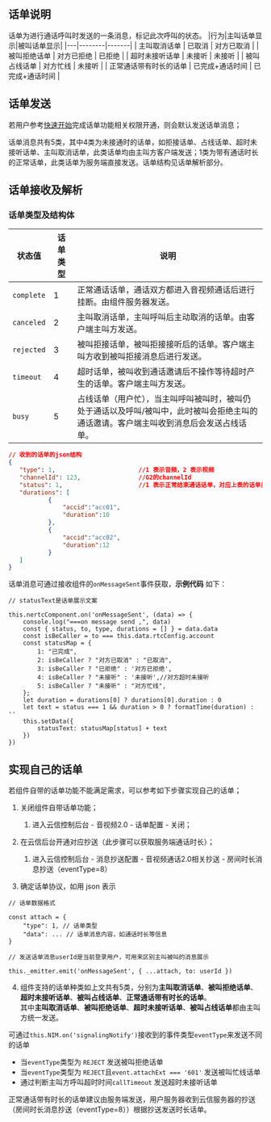 ## 话单说明

话单为进行通话呼叫时发送的一条消息，标记此次呼叫的状态。
|行为|主叫话单显示|被叫话单显示|
|---|--------|-------|
| 主叫取消话单 | 已取消 | 对方已取消 |
| 被叫拒绝话单 | 对方已拒绝 | 已拒绝 |
| 超时未接听话单 | 未接听 | 未接听 |
| 被叫占线话单 | 对方忙线 | 未接听 |
| 正常通话带有时长的话单 | 已完成+通话时间 | 已完成+通话时间 |

## 话单发送

若用户参考[快速开始](../../../快速开始/跑通示例项目_小程序.md)完成话单功能相关权限开通，则会默认发送话单消息；

话单消息共有5类，其中4类为未接通时的话单，如拒接话单、占线话单、超时未接听话单、主叫取消话单，此类话单均由主叫方客户端发送；1类为带有通话时长的正常话单，此类话单为服务端直接发送。话单结构见话单解析部分。


## 话单接收及解析

### 话单类型及结构体

| 状态值                                    | 话单类型 | 说明                                                         |
| --------------------------------------- | -------- | ------------------------------------------------------------ |
| `complete` | 1        | 正常通话话单，通话双方都进入音视频通话后进行挂断。由组件服务器发送。 |
| `canceled` | 2        | 主叫取消话单，主叫呼叫后主动取消的话单。由客户端主叫方发送。 |
| `rejected` | 3        | 被叫拒接话单，被叫拒接接听后的话单。客户端主叫方收到被叫拒接消息后进行发送。 |
| `timeout`  | 4        | 超时话单，被叫收到通话邀请后不操作等待超时产生的话单。客户端主叫方发送。 |
| `busy`     | 5        | 占线话单（用户忙），当主叫呼叫被叫时，被叫仍处于通话以及呼叫/被叫中，此时被叫会拒绝主叫的通话邀请。客户端主叫收到消息后会发送占线话单。 |

```json
// 收到的话单的json结构
{
   "type": 1,                       //1 表示音频，2 表示视频
   "channelId": 123,                //G2的channelId
   "status": 1,                     //1 表示正常结束通话话单，对应上表的话单类型
   "durations": [
           {
               "accid":"acc01",
               "duration":10
           },
           {
               "accid":"acc02",
               "duration":12
           }
   ]
}
```
话单消息可通过接收组件的`onMessageSent`事件获取，**示例代码** 如下：

```
// statusText是话单展示文案

this.nertcComponent.on('onMessageSent', (data) => {
	console.log("===on message send ,", data)
	const { status, to, type, durations = [] } = data.data
	const isBeCaller = to === this.data.rtcConfig.account
	const statusMap = {
		1: "已完成",
		2: isBeCaller ? "对方已取消" : "已取消",
		3: isBeCaller ? "已拒绝" : '对方已拒绝',
		4: isBeCaller ? "未接听" : '未接听',//对方超时未接听
		5: isBeCaller ? "未接听" : "对方忙线",
	};
	let duration = durations[0] ? durations[0].duration : 0
	let text = status === 1 && duration > 0 ? formatTime(duration) : ''
	this.setData({
		statusText: statusMap[status] + text
	})
})

```


## 实现自己的话单

若组件自带的话单功能不能满足需求，可以参考如下步骤实现自己的话单；

1. 关闭组件自带话单功能；
   1. 进入云信控制后台 - 音视频2.0 - 话单配置 - 关闭；

2. 在云信后台开通对应抄送（此步骤可以获取服务端通话时长）；

   1. 进入云信控制后台 - 消息抄送配置 - 音视频通话2.0相关抄送 - 房间时长消息抄送（eventType=8）

3. 确定话单协议，如用 json 表示

```
// 话单数据格式

const attach = {
	"type": 1, // 话单类型
	"data": ... // 话单消息内容，如通话时长等信息
}

// 发送话单消息userId是当前登录用户，可用来区别主叫被叫的消息展示

this._emitter.emit('onMessageSent', { ...attach, to: userId })
```

4. 组件支持的话单种类如上文共有5类，分别为**主叫取消话单**、**被叫拒绝话单**、**超时未接听话单**、**被叫占线话单**、**正常通话带有时长的话单**。</br>
其中**主叫取消话单**、**被叫拒绝话单**、**超时未接听话单**、**被叫占线话单**都由主叫方统一发送。</br>

可通过`this.NIM.on('signalingNotify')`接收到的事件类型`eventType`来发送不同的话单</br>
* 当`eventType`类型为 `REJECT` 发送被叫拒绝话单
* 当`eventType`类型为 `REJECT`且`event.attachExt === '601'` 发送被叫忙线话单
* 通过判断主叫方呼叫超时时间`callTimeout` 发送超时未接听话单

正常通话带有时长的话单建议由服务端发送，用户服务器收到云信服务器的抄送（房间时长消息抄送（eventType=8））根据抄送发送时长话单。

